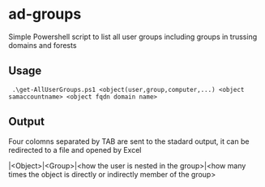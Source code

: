 # ad-groups
Simple Powershell script to list all user groups including groups in trussing domains and forests
## Usage
` .\get-AllUserGroups.ps1 <object(user,group,computer,...) <object samaccountname> <object fqdn domain name>`
## Output
Four colomns  separated by TAB are sent to the stadard output, it can be redirected to a file and opened by Excel 

|\<Object>|\<Group>|\<how the user is nested in the group>|\<how many times the object is directly or indirectly member of the group>
